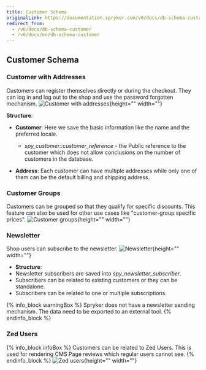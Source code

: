 ```yaml
---
title: Customer Schema
originalLink: https://documentation.spryker.com/v6/docs/db-schema-customer
redirect_from:
  - /v6/docs/db-schema-customer
  - /v6/docs/en/db-schema-customer
---
```



## Customer Schema

### Customer with Addresses

Customers can register themselves directly or during the checkout. They can log in and log out to the shop and use the password forgotten mechanism.
![Customer with addresses](https://spryker.s3.eu-central-1.amazonaws.com/docs/Developer+Guide/Database+Schema+Guide/Customer+Schema/customer-with-address.png){height="" width=""}

**Structure**:

* **Customer**: Here we save the basic information like the name and the preferred locale.

  - *spy_customer::customer_reference* - the Public reference to the customer which does not allow conclusions on the number of customers in the database.

* **Address**: Each customer can have multiple addresses while only one of them can be the default billing and shipping address.

### Customer Groups

Customers can be grouped so that they qualify for specific discounts. This feature can also be used for other use cases like "customer-group specific prices".
![Customer groups](https://spryker.s3.eu-central-1.amazonaws.com/docs/Developer+Guide/Database+Schema+Guide/Customer+Schema/customer-groups.png){height="" width=""}

### Newsletter

Shop users can subscribe to the newsletter.
![Newsletter](https://spryker.s3.eu-central-1.amazonaws.com/docs/Developer+Guide/Database+Schema+Guide/Customer+Schema/newsletter.png){height="" width=""}

* **Structure**:
* Newsletter subscribers are saved into *spy_newsletter_subscriber*.
* Subscribers can be related to existing customers or they can be standalone.
* Subscribers can be related to one or multiple subscriptions.

{% info_block warningBox %}
Spryker does not have a newsletter sending mechanism. The data need to be exported to an external tool.
{% endinfo_block %}

### Zed Users

{% info_block infoBox %}
Customers can be related to Zed Users. This is used for rendering CMS Page reviews which regular users cannot see.
{% endinfo_block %}
![Zed users](https://spryker.s3.eu-central-1.amazonaws.com/docs/Developer+Guide/Database+Schema+Guide/Customer+Schema/zed-users.png){height="" width=""}
